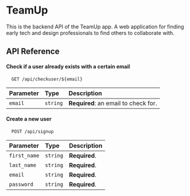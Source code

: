 # TeamUp

This is the backend API of the TeamUp app. A web application for finding early tech and design professionals to find others to collaborate with.

## API Reference

#### Check if a user already exists with a certain email

```http
  GET /api/checkuser/${email}
```

| Parameter | Type     | Description                |
| :-------- | :------- | :------------------------- |
| `email` | `string` | **Required**: an email to check for. |

#### Create a new user

```http
  POST /api/signup
```

| Parameter | Type     | Description                       |
| :-------- | :------- | :-------------------------------- |
| `first_name`      | `string` | **Required**. |
| `last_name`      | `string` | **Required**. |
| `email`      | `string` | **Required**. |
| `password`      | `string` | **Required**. |

